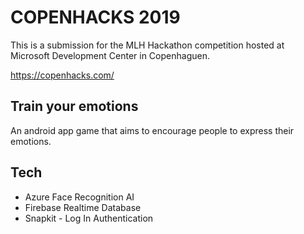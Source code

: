 # COPENHACKS 2019 

This is a submission for the MLH Hackathon competition hosted at Microsoft Development Center in Copenhaguen.

https://copenhacks.com/

## Train your emotions

An android app game that aims to encourage people to express their emotions.

## Tech

* Azure Face Recognition AI
* Firebase Realtime Database
* Snapkit - Log In Authentication



